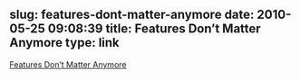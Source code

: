 slug: features-dont-matter-anymore
date: 2010-05-25 09:08:39
title: Features Don’t Matter Anymore
type: link
---

[Features Don’t Matter Anymore](http://www.appleoutsider.com/2010/05/23/features-dont-matter-anymore/)

